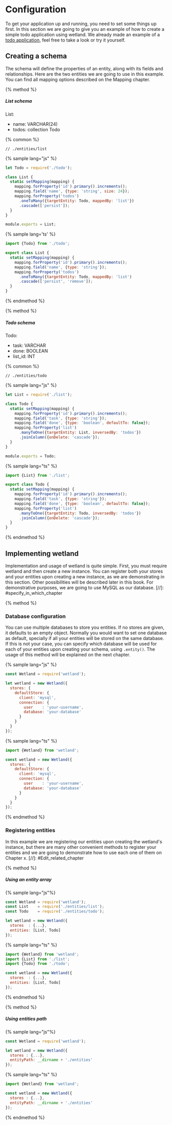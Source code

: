 # Configuration
To get your application up and running, you need to set some things up first. In this section we are going to give you an example of how to create a simple todo application using wetland. We already made an example of a [todo application](https://github.com/SpoonX/wetland/tree/master/examples/todo), feel free to take a look or try it yourself.

## Creating a schema
The schema will define the properties of an entity, along with its fields and relationships. Here are the two entities we are going to use in this example. You can find all mapping options described on the Mapping chapter.

{% method %}
##### List schema
List:
 - name: VARCHAR(24)
 - todos: collection Todo

{% common %}
```
// ./entities/list
```

{% sample lang="js" %}
```js
let Todo = require('./todo');

class List {
  static setMapping(mapping) {
    mapping.forProperty('id').primary().increments();
    mapping.field('name', {type: 'string', size: 24});
    mapping.forProperty('todos')
      .oneToMany({targetEntity: Todo, mappedBy: 'list'})
      .cascade(['persist']);
  }
}

module.exports = List;
```

{% sample lang='ts' %}
```js
import {Todo} from './todo';

export class List {
  static setMapping(mapping) {
    mapping.forProperty('id').primary().increments();
    mapping.field('name', {type: 'string'});
    mapping.forProperty('todos')
      .oneToMany({targetEntity: Todo, mappedBy: 'list')
      .cascade(['persist', 'remove']);
  }
}
```
{% endmethod %}

{% method %}
##### Todo schema
Todo:
 - task: VARCHAR
 - done: BOOLEAN
 - list_id: INT

{% common %}
```
// ./entities/todo
```

{% sample lang="js" %}
```js
let List = require('./list');

class Todo {
  static setMapping(mapping) {
    mapping.forProperty('id').primary().increments();
    mapping.field('task', {type: 'string'});
    mapping.field('done', {type: 'boolean', defaultTo: false});
    mapping.forProperty('list')
      .manyToOne({targetEntity: List, inversedBy: 'todos'})
      .joinColumn({onDelete: 'cascade'});
  }
}

module.exports = Todo;
```

{% sample lang="ts" %}
```js
import {List} from './list';

export class Todo {
  static setMapping(mapping) {
    mapping.forProperty('id').primary().increments();
    mapping.field('task', {type: 'string'});
    mapping.field('done', {type: 'boolean', defaultTo: false});
    mapping.forProperty('list')
      .manyToOne({targetEntity: Todo, inversedBy: 'todos'})
      .joinColumn({onDelete: 'cascade'});
  }
}
```
{% endmethod %}

## Implementing wetland
Implementation and usage of wetland is quite simple. First, you must require wetland and then create a new instance. You can register both your stores and your entities upon creating a new instance, as we are demonstrating in this section. Other possibilities will be described later in this book. For demonstrative purposes, we are going to use MySQL as our database.
[//]: #specify_in_which_chapter

{% method %}
### Database configuration
You can use multiple databases to store you entities. If no stores are given, it defaults to an empty object. Normally you would want to set one database as default, specially if all your entities will be stored on the same database. If this is not your case, you can specify which database will be used for each of your entities upon creating your schema, using `.entity()`. The usage of this method will be explained on the next chapter.

{% sample lang="js" %}
```js
const Wetland = require('wetland');

let wetland = new Wetland({
  stores: {
    defaultStore: {
      client: 'mysql',
      connection: {
        user    : 'your-username',
        database: 'your-database'
      }
    }
  }
});
```

{% sample lang="ts" %}
```js
import {Wetland} from 'wetland';

const wetland = new Wetland({
  stores: {
    defaultStore: {
      client: 'mysql',
      connection: {
        user    : 'your-username',
        database: 'your-database'
      }
    }
  }
});
```
{% endmethod %}

### Registering entities
In this example we are registering our entities upon creating the wetland's instance, but there are many other convenient methods to register your entities and we are going to demonstrate how to use each one of them on Chapter x.
[//]: #Edit_related_chapter

{% method %}
##### Using an entity array

{% sample lang="js"%}
```js
const Wetland = require('wetland');
const List    = require('./entities/list');
const Todo    = require('./entities/todo');

let wetland = new Wetland({
  stores  : {...},
  entities: [List, Todo]
});
```

{% sample lang="ts" %}
```js
import {Wetland} from 'wetland';
import {List} from './list';
import {Todo} from './todo';

const wetland = new Wetland({
  stores  : {...},
  entities: [List, Todo]
});
```
{% endmethod %}

{% method %}
##### Using entities path

{% sample lang="js"%}
```js
const Wetland = require('wetland');

let wetland = new Wetland({
  stores : {...},
  entityPath: __dirname + './entities'
});
```

{% sample lang="ts" %}
```js
import {Wetland} from 'wetland';

const wetland = new Wetland({
  stores : {...},
  entityPath: __dirname + './entities'
});
```
{% endmethod %}
